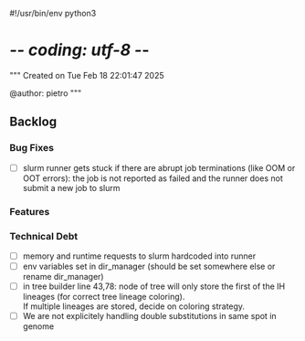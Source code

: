 #!/usr/bin/env python3
# -*- coding: utf-8 -*-
"""
Created on Tue Feb 18 22:01:47 2025

@author: pietro
"""

## Backlog

### Bug Fixes
- [ ] slurm runner gets stuck if there are abrupt job terminations (like OOM or OOT errors): the job is not reported as failed and the runner does not submit a new job to slurm

### Features

### Technical Debt
- [ ] memory and runtime requests to slurm hardcoded into runner
- [ ] env variables set in dir_manager (should be set somewhere else or rename dir_manager)
- [ ] in tree builder line 43,78: node of tree will only store the first of the IH lineages (for correct tree lineage coloring).  
      If multiple lineages are stored, decide on coloring strategy.
- [ ] We are not explicitely handling double substitutions in same spot in genome